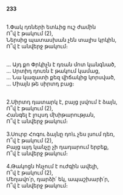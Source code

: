 **233**

\
1.Փակ դռների ետևից ուշ ժամին\
Ո՞վ է թակում (2),\
Ներսից պատասխան չեն տալիս կրկին,\
Ո՞վ է անվերջ թակում։

\
 ... Այդ քո Փրկիչն է դռան մոտ կանգնած,\
 ... Սրտիդ դուռն է թակում կամաց,\
 ... Նա կազատի քեզ վիճակից կորսված,\
 ... Միայն թե սիրտդ բաց։

\
2.Սիրտդ դատարկ է, բայց լսվում է ձայն,\
Ո՞վ է թակում (2),\
Հանգել է լույսդ մխիթարության,\
Ո՞վ է անվերջ թակում։\
\
3.Սուրբ Հոգու ձայնը դո\ւ չես լսում դեռ,\
Ո՞վ է թակում (2),\
Բայց այդ կանչը չի դադարում երբեք,\
Ո՞վ է անվերջ թակում։\
\
4.Թակոցն հնչում է ուժգին ավելի,\
Ո՞վ է թակում (2),\
Մեղավո՛ր, դարձի՛ եկ, ապաշխարի՛ր,\
Ո՞վ է անվերջ թակում։
